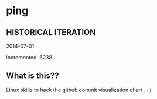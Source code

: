 # ping

## HISTORICAL ITERATION
2014-07-01

Incremented: 6238

## What is this?? 
Linux skills to hack the github commit visualization chart `;-)`
